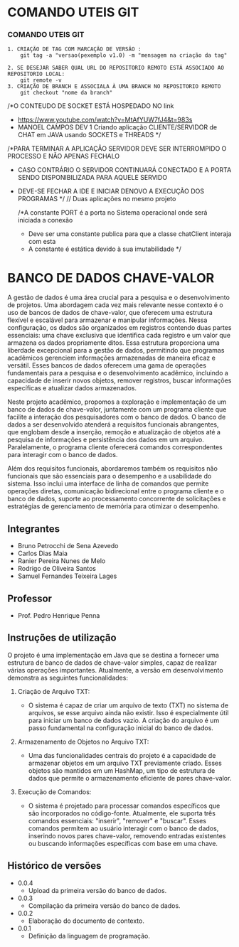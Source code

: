 
# COMANDO UTEIS GIT

### COMANDO UTEIS GIT

    1. CRIAÇÃO DE TAG COM MARCAÇÃO DE VERSÃO :
        git tag -a "versao(pexemplo v1.0) -m "mensagem na criação da tag"

    2. SE DESEJAR SABER QUAL URL DO REPOSITORIO REMOTO ESTÁ ASSOCIADO AO REPOSITORIO LOCAL:
        git remote -v
    3. CRIAÇÃO DE BRANCH E ASSOCIALA À UMA BRANCH NO REPOSITORIO REMOTO
        git checkout "nome da branch"

/*O CONTEUDO DE SOCKET ESTÁ HOSPEDADO NO link
 * https://www.youtube.com/watch?v=MtAfYUW7fJ4&t=983s
 * MANOEL CAMPOS DEV 1 Criando aplicação CLIENTE/SERVIDOR de CHAT em JAVA usando SOCKETS e THREADS
 */


/*PARA TERMINAR A APLICAÇÃO SERVIDOR DEVE SER INTERROMPIDO O PROCESSO E NÃO APENAS FECHALO 
 * CASO CONTRÁRIO O SERVIDOR CONTINUARÁ CONECTADO E A PORTA SENDO DISPONIBILIZADA PARA AQUELE SERVIDO
 * DEVE-SE FECHAR A IDE E INICIAR DENOVO A EXECUÇÃO DOS PROGRAMAS 
 */
// Duas aplicações no mesmo projeto


    /*A constante PORT é a porta no Sistema operacional onde será iniciada a conexão 
     * Deve ser uma constante publica para que a classe chatClient interaja com esta
     * A constante é estática devido à sua imutabilidade
    */
# BANCO DE DADOS CHAVE-VALOR

A gestão de dados é uma área crucial para a pesquisa e o desenvolvimento de projetos. Uma abordagem cada vez mais relevante nesse contexto é o uso de bancos de dados de chave-valor, que oferecem uma estrutura flexível e escalável para armazenar e manipular informações. Nessa configuração, os dados são organizados em registros contendo duas partes essenciais: uma chave exclusiva que identifica cada registro e um valor que armazena os dados propriamente ditos. Essa estrutura proporciona uma liberdade excepcional para a gestão de dados, permitindo que programas acadêmicos gerenciem informações armazenadas de maneira eficaz e versátil. Esses bancos de dados oferecem uma gama de operações fundamentais para a pesquisa e o desenvolvimento acadêmico, incluindo a capacidade de inserir novos objetos, remover registros, buscar informações específicas e atualizar dados armazenados.

Neste projeto acadêmico, propomos a exploração e implementação de um banco de dados de chave-valor, juntamente com um programa cliente que facilite a interação dos pesquisadores com o banco de dados. O banco de dados a ser desenvolvido atenderá a requisitos funcionais abrangentes, que englobam desde a inserção, remoção e atualização de objetos até a pesquisa de informações e persistência dos dados em um arquivo. Paralelamente, o programa cliente oferecerá comandos correspondentes para interagir com o banco de dados.

Além dos requisitos funcionais, abordaremos também os requisitos não funcionais que são essenciais para o desempenho e a usabilidade do sistema. Isso inclui uma interface de linha de comandos que permite operações diretas, comunicação bidirecional entre o programa cliente e o banco de dados, suporte ao processamento concorrente de solicitações e estratégias de gerenciamento de memória para otimizar o desempenho.

## Integrantes

* Bruno Petrocchi de Sena Azevedo
* Carlos Dias Maia
* Ranier Pereira Nunes de Melo
* Rodrigo de Oliveira Santos
* Samuel Fernandes Teixeira Lages

## Professor

* Prof. Pedro Henrique Penna

## Instruções de utilização

O projeto é uma implementação em Java que se destina a fornecer uma estrutura de banco de dados de chave-valor simples, capaz de realizar várias operações importantes. Atualmente, a versão em desenvolvimento demonstra as seguintes funcionalidades:

1. Criação de Arquivo TXT:
    * O sistema é capaz de criar um arquivo de texto (TXT) no sistema de arquivos, se esse arquivo ainda não existir. Isso é especialmente útil para iniciar um banco de dados vazio. A criação do arquivo é um passo fundamental na configuração inicial do banco de dados.

2. Armazenamento de Objetos no Arquivo TXT:
    * Uma das funcionalidades centrais do projeto é a capacidade de armazenar objetos em um arquivo TXT previamente criado. Esses objetos são mantidos em um HashMap, um tipo de estrutura de dados que permite o armazenamento eficiente de pares chave-valor.

3. Execução de Comandos:
    * O sistema é projetado para processar comandos específicos que são incorporados no código-fonte. Atualmente, ele suporta três comandos essenciais: "inserir", "remover" e "buscar". Esses comandos permitem ao usuário interagir com o banco de dados, inserindo novos pares chave-valor, removendo entradas existentes ou buscando informações específicas com base em uma chave.

## Histórico de versões

* 0.0.4
    * Upload da primeira versão do banco de dados.
* 0.0.3
    * Compilação da primeira versão do banco de dados.
* 0.0.2
    * Elaboração do documento de contexto.
* 0.0.1
    * Definição da linguagem de programação.

